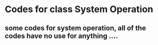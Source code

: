 Codes for class System Operation
================================

## some codes for system operation, all of the codes have no use for anything ....
